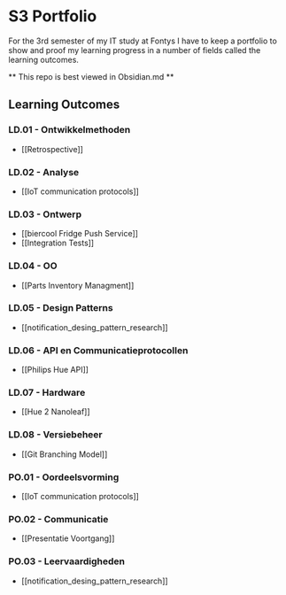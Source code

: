 # S3 Portfolio
For the 3rd semester of my IT study at Fontys I have to keep a portfolio to show and proof my learning progress in a number of fields called the learning outcomes.

** This repo is best viewed in Obsidian.md **

## Learning Outcomes
### LD.01 - Ontwikkelmethoden
- [[Retrospective]]

### LD.02 - Analyse
- [[IoT communication protocols]]

### LD.03 - Ontwerp
- [[biercool Fridge Push Service]]
- [[Integration Tests]]

### LD.04 - OO
- [[Parts Inventory Managment]]

### LD.05 - Design Patterns
- [[notification_desing_pattern_research]]

### LD.06 - API en Communicatieprotocollen
- [[Philips Hue API]]

### LD.07 - Hardware
- [[Hue 2 Nanoleaf]]

### LD.08 - Versiebeheer
- [[Git Branching Model]]

### PO.01 - Oordeelsvorming
- [[IoT communication protocols]]

### PO.02 - Communicatie
- [[Presentatie Voortgang]]

### PO.03 - Leervaardigheden
- [[notification_desing_pattern_research]]
